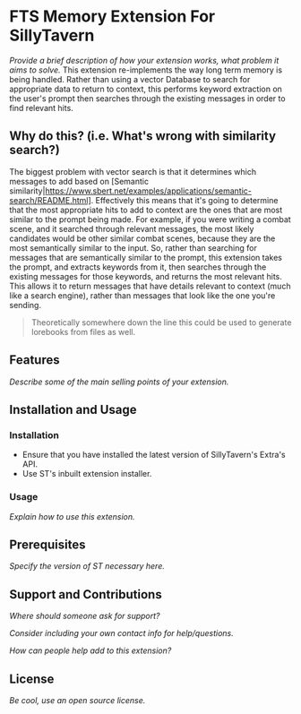 # FTS Memory Extension For SillyTavern

*Provide a brief description of how your extension works, what problem it aims to solve.*
This extension re-implements the way long term memory is being handled. Rather than using a vector Database to search for appropriate data to return to context, this performs keyword extraction on the user's prompt then searches through the existing messages in order to find relevant hits.

## Why do this?  (i.e. What's wrong with similarity search?)

The biggest problem with vector search is that it determines which messages to add based on [Semantic similarity|https://www.sbert.net/examples/applications/semantic-search/README.html].
Effectively this means that it's going to determine that the most appropriate hits to add to context are the ones that are most similar to the prompt being made. 
For example, if you were writing a combat scene, and it searched through relevant messages, the most likely candidates would be other similar combat scenes, because they are the most semantically similar to the input.
So, rather than searching for messages that are semantically similar to the prompt, this extension takes the prompt, and extracts keywords from it, then searches through the existing messages for those keywords, and returns the most relevant hits.
This allows it to return messages that have details relevant to context (much like a search engine), rather than messages that look like the one you're sending.

> Theoretically somewhere down the line this could be used to generate lorebooks from files as well.

## Features

*Describe some of the main selling points of your extension.*

## Installation and Usage

### Installation
- Ensure that you have installed the latest version of SillyTavern's Extra's API.
- Use ST's inbuilt extension installer. 

### Usage

*Explain how to use this extension.*

## Prerequisites

*Specify the version of ST necessary here.*

## Support and Contributions

*Where should someone ask for support?*

*Consider including your own contact info for help/questions.*

*How can people help add to this extension?*

## License

*Be cool, use an open source license.*
